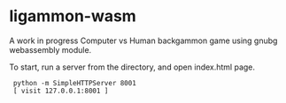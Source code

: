 # ligammon-wasm

A work in progress Computer vs Human backgammon game using gnubg webassembly module.

To start, run a server from the directory, and open index.html page.

```
 python -m SimpleHTTPServer 8001
 [ visit 127.0.0.1:8001 ]
 ```
